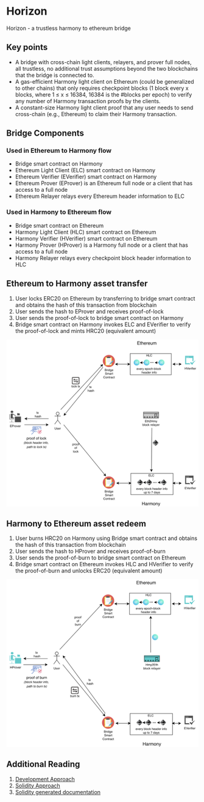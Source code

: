 # Horizon
Horizon - a trustless harmony to ethereum bridge

## Key points

* A bridge with cross-chain light clients, relayers, and prover full nodes, all trustless, no additional trust assumptions beyond the two blockchains that the bridge is connected to.
* A gas-efficient Harmony light client on Ethereum (could be generalized to other chains) that only requires checkpoint blocks (1 block every x blocks, where 1 ≤ x ≤ 16384, 16384 is the #blocks per epoch) to verify any number of Harmony transaction proofs by the clients.
* A constant-size Harmony light client proof that any user needs to send cross-chain (e.g., Ethereum) to claim their Harmony transaction.

## Bridge Components
### Used in Ethereum to Harmony flow
* Bridge smart contract on Harmony
* Ethereum Light Client (ELC) smart contract on Harmony
* Ethereum Verifier (EVerifier) smart contract on Harmony
* Ethereum Prover (EProver) is an Ethereum full node or a client that has access to a full node
* Ethereum Relayer relays every Ethereum header information to ELC


### Used in Harmony to Ethereum flow
* Bridge smart contract on Ethereum
* Harmony Light Client (HLC) smart contract on Ethereum
* Harmony Verifier (HVerifier) smart contract on Ethereum
* Harmony Prover (HProver) is a Harmony full node or a client that has access to a full node
* Harmony Relayer relays every checkpoint block header information to HLC

## Ethereum to Harmony asset transfer
1. User locks ERC20 on Ethereum by transferring to bridge smart contract and obtains the hash of this transaction from blockchain
2. User sends the hash to EProver and receives proof-of-lock
3. User sends the proof-of-lock to bridge smart contract on Harmony 
4. Bridge smart contract on Harmony invokes ELC and EVerifier to verify the proof-of-lock and mints HRC20 (equivalent amount)

<img src="docs/assets/eth2hmy.png" alt="drawing" width="600"/>

## Harmony to Ethereum asset redeem
1. User burns HRC20 on Harmony using Bridge smart contract and obtains the hash of this transaction from blockchain
2. User sends the hash to HProver and receives proof-of-burn
3. User sends the proof-of-burn to bridge smart contract on Ethereum 
4. Bridge smart contract on Ethereum invokes HLC and HVerifier to verify the proof-of-burn and unlocks ERC20 (equivalent amount)

<img src="docs/assets/hmy2eth.png" alt="drawing" width="600"/>

## Additional Reading
1. [Development Approach](./docs/README.md)
2. [Solidity Approach](./docs/SOLIDITY.md)
3. [Solidity generated documentation](./docs/solidity/)